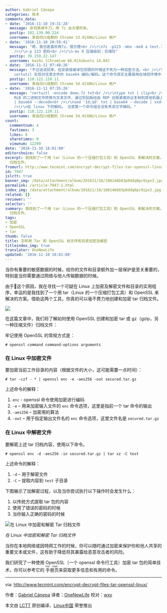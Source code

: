 ```yaml
---
author: Gabriel Cánepa
categories: 技术
comments_data:
- date: '2016-11-10 19:31:28'
  message: 杀鸡焉用牛刀，用 7z 会方便的多。
  postip: 182.139.90.224
  username: 来自四川成都的 Chrome 53.0|GNU/Linux 用户
- date: '2016-11-10 20:59:41'
  message: "嗯，我也是喜欢用7z，很方便<br />\r\n7z -p123 -mhe -mx0 a test.7z a.txt<br />\r\n<br
    />\r\n-p 123 密码<br />\r\n-mx 0 压缩级别：仅储存"
  postip: 39.159.22.147
  username: kashu [Chromium 66.0|Xubuntu 14.04]
- date: '2016-11-11 07:48:26'
  message: "不过话说回来，在安装或编译包受限的环境这不失为一种加密方法。<br />\r\nP.S. 我在 Windows 中也利用类似的方法，使用本来用于数字证书方面的命令
    certutil 实现对任意文件的 base64 编码/解码。这个命令其实主要是用在域控环境中，Workstation 上用途则受限制。"
  postip: 118.122.120.11
  username: 来自四川成都的 Chrome 54.0|GNU/Linux 用户
- date: '2016-11-11 07:55:26'
  message: "certuitl -encode demo.7z txt<br />\r\ntype txt | clip<br />\r\n<br />\r\n用这个命令可以方便的将几十
    MiB 的二进制文件转换为文本文件，通过剪贴板经由 RDP 远程桌面协议复制到其他机器上。<br />\r\n<br />\r\nsed '1d;$d' txt
    | base64 --decode<br />\r\nsed '1d;$d' txt | base64 --decode | xxd<br />\r\n<br
    />\r\n在 linux 下的解码。 注意第一个命令组合没有考虑文字编码。"
  postip: 118.122.120.11
  username: 来自四川成都的 Chrome 54.0|GNU/Linux 用户
count:
  commentnum: 4
  favtimes: 3
  likes: 0
  sharetimes: 0
  viewnum: 12299
date: '2016-11-10 18:01:00'
editorchoice: false
excerpt: 我找到了一个用 tar（Linux 的一个压缩打包工具）和 OpenSSL 来解决的方案。借助这两个工具，你真的可以毫不费力地创建和加密 tar
  归档文件。
fromurl: http://www.tecmint.com/encrypt-decrypt-files-tar-openssl-linux/
id: 7947
islctt: true
banner_img: /data/attachment/album/201611/10/180146b03p0ddq0pc9ipx3.jpg
permalink: /article-7947-1.html
index_img: /data/attachment/album/201611/10/180146b03p0ddq0pc9ipx3.jpg.thumb.jpg
related: []
reviewer: ''
selector: ''
summary: 我找到了一个用 tar（Linux 的一个压缩打包工具）和 OpenSSL 来解决的方案。借助这两个工具，你真的可以毫不费力地创建和加密 tar
  归档文件。
tags:
- 加密
- OpenSSL
- tar
thumb: false
title: 怎样用 Tar 和 OpenSSL 给文件和目录加密及解密
titleindex_img: true
translator: OneNewLife
updated: '2016-11-10 18:01:00'
---
```


当你有重要的敏感数据的时候，给你的文件和目录额外加一层保护是至关重要的，特别是当你需要通过网络与他人传输数据的时候。


由于这个原因，我在寻找一个可疑在 Linux 上加密及解密文件和目录的实用程序，幸运的是我找到了一个用 tar（Linux 的一个压缩打包工具）和 OpenSSL 来解决的方案。借助这两个工具，你真的可以毫不费力地创建和加密 tar 归档文件。


![](/data/attachment/album/201611/10/180146b03p0ddq0pc9ipx3.jpg)


在这篇文章中，我们将了解如何使用 OpenSSL 创建和加密 tar 或 gz（gzip，另一种压缩文件）归档文件：


牢记使用 OpenSSL 的常规方式是：



```
# openssl command command-options arguments

```

### 在 Linux 中加密文件


要加密当前工作目录的内容（根据文件的大小，这可能需要一点时间）：



```
# tar -czf - * | openssl enc -e -aes256 -out secured.tar.gz

```

上述命令的解释：


1. `enc` - openssl 命令使用加密进行编码
2. `-e` – 用来加密输入文件的 `enc` 命令选项，这里是指前一个 tar 命令的输出
3. `-aes256` – 加密用的算法
4. `-out` – 用于指定输出文件名的 `enc` 命令选项，这里文件名是 `secured.tar.gz`


### 在 Linux 中解密文件


要解密上述 tar 归档内容，使用以下命令。



```
# openssl enc -d -aes256 -in secured.tar.gz | tar xz -C test

```

上述命令的解释：


1. `-d` – 用于解密文件
2. `-C` – 提取内容到 `test` 子目录


下图展示了加解密过程，以及当你尝试执行以下操作时会发生什么：


1. 以传统方式提取 tar 包的内容
2. 使用了错误的密码的时候
3. 当你输入正确的密码的时候


![在 Linux 中加密和解密 Tar 归档文件](/data/attachment/album/201611/10/180159fz5mmdqtesh33m3q.png)


*在 Linux 中加密和解密 Tar 归档文件*


当你在本地网络或因特网工作的时候，你可以随时通过加密来保护你和他人共享的重要文本或文件，这有助于降低将其暴露给恶意攻击者的风险。


我们研究了一种使用 OpenSSL（一个 openssl 命令行工具）加密 tar 包的简单技术，你可以参考它的<ruby> 手册页 <rp>  （ </rp> <rt>  man page </rt> <rp>  ） </rp></ruby>来获取更多信息和有用的命令。




---


via: <http://www.tecmint.com/encrypt-decrypt-files-tar-openssl-linux/>


作者：[Gabriel Cánepa](http://www.tecmint.com/author/gacanepa/) 译者：[OneNewLife](https://github.com/OneNewLife) 校对：[wxy](https://github.com/wxy)


本文由 [LCTT](https://github.com/LCTT/TranslateProject) 原创编译，[Linux中国](https://linux.cn/) 荣誉推出
